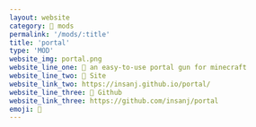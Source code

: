 ```yaml
---
layout: website
category: 👾 mods
permalink: '/mods/:title'
title: 'portal'
type: 'MOD'
website_img: portal.png
website_line_one: 🌌 an easy-to-use portal gun for minecraft
website_line_two: 🚀 Site
website_link_two: https://insanj.github.io/portal/
website_line_three: 👾 Github
website_link_three: https://github.com/insanj/portal
emoji: 🌌
---
```

